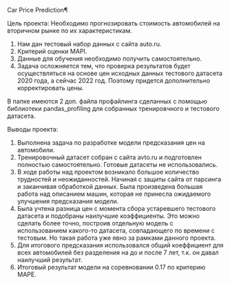 Car Price Prediction¶

Цель проекта: Необходимо прогнозировать стоимость автомобилей на вторичном рынке по их характеристикам.

1. Нам дан тестовый набор данных с сайта auto.ru.
2. Критерий оценки MAPI.
3. Данные для обучения необходимо получить самостоятельно.
4. Задача осложняется тем, что проверка результатов будет осуществляться на основе цен исходных данных тестового датасета 2020 года, а сейчас 2022 год. Поэтому придется дополнительно корректировать цены.

В папке имеются 2 доп. файла профайлинга сделанных с помощью библиотеки pandas_profiling для собранных тренировчного и тестового датасета.

Выводы проекта:

1. Выполнена задача по разработке модели предсказания цен на автомобили. 
2. Тренировочный датасет собран с сайта avto.ru и подготовлен полностью самостоятельно. Готовые датасеты не использовались.
3. В ходе работы над проектом возникало большое количество трудностей и неожиданностей. Начиная с защиты сайта от парсинга и заканчивая обработкой данных. Была произведена большая работа над описанием машин, которая не принесла ожидаемого улучшения предсказания модели. 
4. Была учтена разница цен с момента сбора устаревшего тестового датасета и подобраны наилучшие коэффициенты. Это можно сделать более точно, построив отдельную модель с использованием какого-то датасета, совпадающего по времени с тестовым. Но такая работа уже явно за рамками данного проекта.
5. Для итогового предсказания использовался общий коеффициент для всех автомобилей без разделения на до и после 7 лет, т.к. он давал наилучший результат.
6. Итоговый результат модели на соревновании 0.17 по критерию MAPE.
